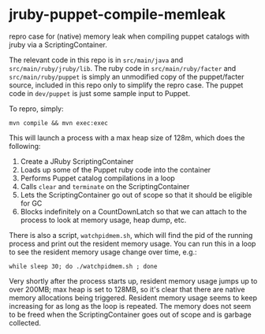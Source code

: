 jruby-puppet-compile-memleak
============================

repro case for (native) memory leak when compiling puppet catalogs with jruby via a ScriptingContainer.

The relevant code in this repo is in `src/main/java` and `src/main/ruby/jruby/lib`.  The ruby code in `src/main/ruby/facter` and `src/main/ruby/puppet` is simply an unmodified copy of the puppet/facter source, included in this repo only to simplify the repro case.  The puppet code in `dev/puppet` is just some sample input to Puppet.

To repro, simply:

    mvn compile && mvn exec:exec

This will launch a process with a max heap size of 128m, which does the following:

1. Create a JRuby ScriptingContainer
2. Loads up some of the Puppet ruby code into the container
3. Performs Puppet catalog compilations in a loop
4. Calls `clear` and `terminate` on the ScriptingContainer
5. Lets the ScriptingContainer go out of scope so that it should be eligible for GC
6. Blocks indefinitely on a CountDownLatch so that we can attach to the process to look at memory usage, heap dump, etc.

There is also a script, `watchpidmem.sh`, which will find the pid of the running process and print out the resident memory usage.  You can run this in a loop to see the resident memory usage change over time, e.g.:

    while sleep 30; do ./watchpidmem.sh ; done

Very shortly after the process starts up, resident memory usage jumps up to over 200MB; max heap is set to 128MB, so it's clear that there are native memory allocations being triggered.  Resident memory usage seems to keep increasing for as long as the loop is repeated.  The memory does not seem to be freed when the ScriptingContainer goes out of scope and is garbage collected.

